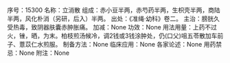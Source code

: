 序号：15300
名称：立消散
组成：赤小豆半两，赤芍药半两，生枳壳半两，商陆半两，风化朴消（另研，后入）半两。
出处：《准绳·幼科》卷二。
主治：膀胱久受热毒，致阴器肤囊赤肿胀痛。
加减：None
功效：None
用法用量：上药不过火，锉，晒，为末。柏枝煎汤候冷，调2钱或3钱涂肿处，仍(口父)咀五苓散加车前子、薏苡仁水煎服。
制备方法：None
临床应用：None
各家论述：None
用药禁忌：None
附注：None
